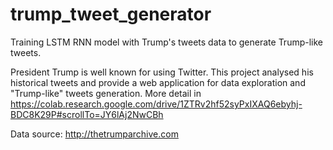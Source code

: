# trump_tweet_generator
Training LSTM RNN model with Trump's tweets data to generate Trump-like tweets.
    
President Trump is well known for using Twitter. This project analysed his historical tweets and provide a web application for data exploration and "Trump-like" tweets generation. More detail in https://colab.research.google.com/drive/1ZTRv2hf52syPxIXAQ6ebyhj-BDC8K29P#scrollTo=JY6lAj2NwCBh
   
Data source: http://thetrumparchive.com
